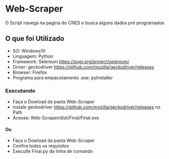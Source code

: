 # Web-Scraper

O Script navega na pagina do CNES e busca alguns dados pré programados

## O que foi Utilizado

* SO: Windows10
* Linguagem: Python
* Framework: Selenium https://pypi.org/project/selenium/
* Driver: geckodriver https://github.com/mozilla/geckodriver/releases
* Browser: Firefox
* Programa para empacotamento .exe: pyInstaller

### Executando
* Faça o Dowload da pasta Web-Scraper
* instale geckodriver https://github.com/mozilla/geckodriver/releases no Path
* Acesse: Web-Scraper/dist/Final/Final.exe
#### Ou
* Faça o Dowload da pasta Web-Scraper
* Confira todos os requisitos
* Execulte Final.py da linha de comando

